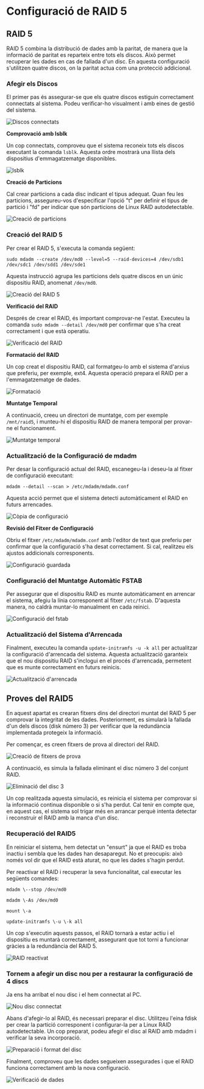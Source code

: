 # Configuració de RAID 5

## RAID 5

RAID 5 combina la distribució de dades amb la paritat, de manera que la informació de paritat es reparteix entre tots els discos. Això permet recuperar les dades en cas de fallada d'un disc. En aquesta configuració s'utilitzen quatre discos, on la paritat actua com una protecció addicional.

### Afegir els Discos

El primer pas és assegurar-se que els quatre discos estiguin correctament connectats al sistema. Podeu verificar-ho visualment i amb eines de gestió del sistema.  

![Discos connectats](Imatges/img/243.png)

**Comprovació amb lsblk**

Un cop connectats, comproveu que el sistema reconeix tots els discos executant la comanda `lsblk`. Aquesta ordre mostrarà una llista dels dispositius d'emmagatzematge disponibles.  

![lsblk](Imatges/img/244.png)

**Creació de Particions**

Cal crear particions a cada disc indicant el tipus adequat. Quan feu les particions, assegureu-vos d'especificar l'opció "t" per definir el tipus de partició i "fd" per indicar que són particions de Linux RAID autodetectable. 

![Creació de particions](Imatges/img/245.png)

### Creació del RAID 5

Per crear el RAID 5, s'executa la comanda següent:  

`sudo mdadm --create /dev/md0 --level=5 --raid-devices=4 /dev/sdb1 /dev/sdc1 /dev/sdd1 /dev/sde1`  

Aquesta instrucció agrupa les particions dels quatre discos en un únic dispositiu RAID, anomenat `/dev/md0`.  

![Creació del RAID 5](Imatges/img/246.png)

**Verificació del RAID**

Després de crear el RAID, és important comprovar-ne l'estat. Executeu la comanda `sudo mdadm --detail /dev/md0` per confirmar que s'ha creat correctament i que està operatiu.  

![Verificació del RAID](Imatges/img/247.png)

**Formatació del RAID**

Un cop creat el dispositiu RAID, cal formatgeu-lo amb el sistema d'arxius que preferiu, per exemple, ext4. Aquesta operació prepara el RAID per a l'emmagatzematge de dades.  

![Formatació](Imatges/img/248.png)

**Muntatge Temporal**

A continuació, creeu un directori de muntatge, com per exemple `/mnt/raid5`, i munteu-hi el dispositiu RAID de manera temporal per provar-ne el funcionament.  

![Muntatge temporal](Imatges/img/249.png)

### Actualització de la Configuració de mdadm

Per desar la configuració actual del RAID, escanegeu-la i deseu-la al fitxer de configuració executant:  

`mdadm --detail --scan > /etc/mdadm/mdadm.conf`  

Aquesta acció permet que el sistema detecti automàticament el RAID en futurs arrencades.  

![Còpia de configuració](Imatges/img/250.png)

**Revisió del Fitxer de Configuració**

Obriu el fitxer `/etc/mdadm/mdadm.conf` amb l'editor de text que preferiu per confirmar que la configuració s'ha desat correctament. Si cal, realitzeu els ajustos addicionals corresponents.  

![Configuració guardada](Imatges/img/251.png)

### Configuració del Muntatge Automàtic FSTAB

Per assegurar que el dispositiu RAID es munte automàticament en arrencar el sistema, afegiu la línia corresponent al fitxer `/etc/fstab`. D'aquesta manera, no caldrà muntar-lo manualment en cada reinici.  

![Configuració del fstab](Imatges/img/252.png)

### Actualització del Sistema d'Arrencada

Finalment, executeu la comanda `update-initramfs -u -k all` per actualitzar la configuració d'arrencada del sistema. Aquesta actualització garanteix que el nou dispositiu RAID s'inclogui en el procés d'arrencada, permetent que es munte correctament en futurs reinicis.  

![Actualització d'arrencada](Imatges/img/253.png)

## Proves del RAID5

En aquest apartat es crearan fitxers dins del directori muntat del RAID 5 per comprovar la integritat de les dades. Posteriorment, es simularà la fallada d'un dels discos (disk número 3\) per verificar que la redundància implementada protegeix la informació.

Per començar, es creen fitxers de prova al directori del RAID.  

![Creació de fitxers de prova](Imatges/img/254.png)

A continuació, es simula la fallada eliminant el disc número 3 del conjunt RAID.  

![Eliminació del disc 3](Imatges/img/255.png)

Un cop realitzada aquesta simulació, es reinicia el sistema per comprovar si la informació continua disponible o si s'ha perdut. Cal tenir en compte que, en aquest cas, el sistema sol trigar més en arrancar perquè intenta detectar i reconstruir el RAID amb la manca d'un disc.

### Recuperació del RAID5

En reiniciar el sistema, hem detectat un "ensurt" ja que el RAID es troba inactiu i sembla que les dades han desaparegut. No et preocupis: això només vol dir que el RAID està aturat, no que les dades s'hagin perdut.

Per reactivar el RAID i recuperar la seva funcionalitat, cal executar les següents comandes:

`mdadm \--stop /dev/md0`

`mdadm \-As /dev/md0`

`mount \-a` 

`update-initramfs \-u \-k all`

Un cop s'executin aquests passos, el RAID tornarà a estar actiu i el dispositiu es muntarà correctament, assegurant que tot torni a funcionar gràcies a la redundància del RAID 5\.

![RAID reactivat](Imatges/img/256.png)

### Tornem a afegir un disc nou per a restaurar la configuració de 4 discs

Ja ens ha arribat el nou disc i el hem connectat al PC.  

![Nou disc connectat](Imatges/img/257.png)

Abans d'afegir-lo al RAID, és necessari preparar el disc. Utilitzeu l'eina fdisk per crear la partició corresponent i configurar-la per a Linux RAID autodetectable. Un cop preparat, podeu afegir el disc al RAID amb mdadm i verificar la seva incorporació.  

![Preparació i format del disc](Imatges/img/258.png)

Finalment, comproveu que les dades segueixen assegurades i que el RAID funciona correctament amb la nova configuració.  

![Verificació de dades](Imatges/img/259.png)